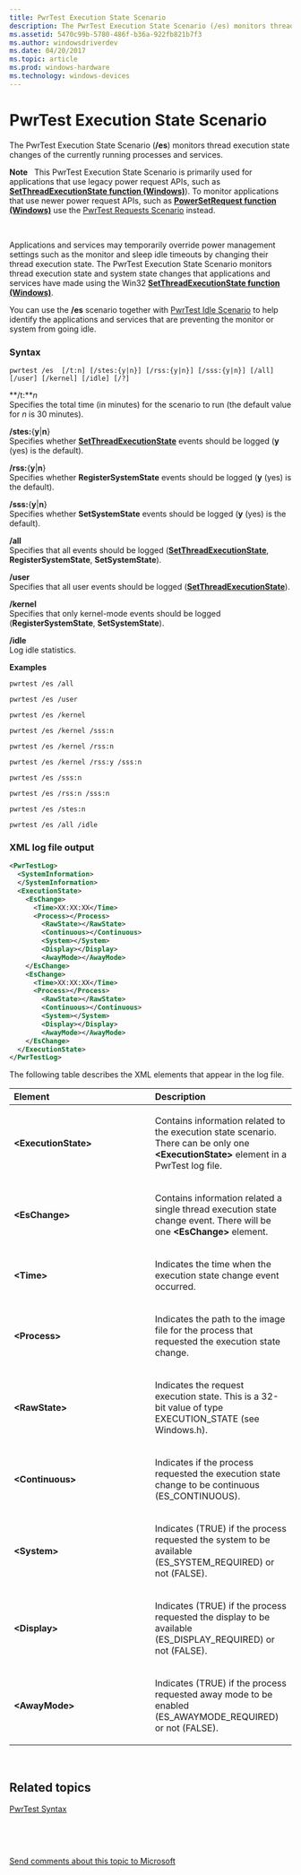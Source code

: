 ```yaml
---
title: PwrTest Execution State Scenario
description: The PwrTest Execution State Scenario (/es) monitors thread execution state changes of the currently running processes and services.
ms.assetid: 5470c99b-5780-486f-b36a-922fb821b7f3
ms.author: windowsdriverdev
ms.date: 04/20/2017
ms.topic: article
ms.prod: windows-hardware
ms.technology: windows-devices
---
```


# PwrTest Execution State Scenario


The PwrTest Execution State Scenario (**/es**) monitors thread execution state changes of the currently running processes and services.

**Note**  
This PwrTest Execution State Scenario is primarily used for applications that use legacy power request APIs, such as [**SetThreadExecutionState function (Windows)**](https://msdn.microsoft.com/library/windows/desktop/aa373208)). To monitor applications that use newer power request APIs, such as [**PowerSetRequest function (Windows)**](https://msdn.microsoft.com/library/windows/desktop/dd405534) use the [PwrTest Requests Scenario](pwrtest-requests-scenario.md) instead.

 

Applications and services may temporarily override power management settings such as the monitor and sleep idle timeouts by changing their thread execution state. The PwrTest Execution State Scenario monitors thread execution state and system state changes that applications and services have made using the Win32 [**SetThreadExecutionState function (Windows)**](https://msdn.microsoft.com/library/windows/desktop/aa373208).

You can use the **/es** scenario together with [PwrTest Idle Scenario](pwrtest-idle-scenario.md) to help identify the applications and services that are preventing the monitor or system from going idle.

### <span id="Syntax"></span><span id="syntax"></span><span id="SYNTAX"></span>Syntax

```
pwrtest /es  [/t:n] [/stes:{y|n}] [/rss:{y|n}] [/sss:{y|n}] [/all] [/user] [/kernel] [/idle] [/?] 
```

<span id="_t_n"></span><span id="_T_N"></span>**/t:***n*  
Specifies the total time (in minutes) for the scenario to run (the default value for *n* is 30 minutes).

<span id="_stes_yn"></span><span id="_STES_YN"></span>**/stes:**{**y**|**n**}  
Specifies whether [**SetThreadExecutionState**](https://msdn.microsoft.com/library/windows/desktop/aa373208) events should be logged (**y** (yes) is the default).

<span id="_rss_yn"></span><span id="_RSS_YN"></span>**/rss:**{**y**|**n**}  
Specifies whether **RegisterSystemState** events should be logged (**y** (yes) is the default).

<span id="_sss_yn"></span><span id="_SSS_YN"></span>**/sss:**{**y**|**n**}  
Specifies whether **SetSystemState** events should be logged (**y** (yes) is the default).

<span id="_all"></span><span id="_ALL"></span>**/all**  
Specifies that all events should be logged ([**SetThreadExecutionState**](https://msdn.microsoft.com/library/windows/desktop/aa373208), **RegisterSystemState**, **SetSystemState**).

<span id="_user"></span><span id="_USER"></span>**/user**  
Specifies that all user events should be logged ([**SetThreadExecutionState**](https://msdn.microsoft.com/library/windows/desktop/aa373208)).

<span id="_kernel"></span><span id="_KERNEL"></span>**/kernel**  
Specifies that only kernel-mode events should be logged (**RegisterSystemState**, **SetSystemState**).

<span id="_idle"></span><span id="_IDLE"></span>**/idle**  
Log idle statistics.

**Examples**

```
pwrtest /es /all
```

```
pwrtest /es /user
```

```
pwrtest /es /kernel
```

```
pwrtest /es /kernel /sss:n
```

```
pwrtest /es /kernel /rss:n
```

```
pwrtest /es /kernel /rss:y /sss:n
```

```
pwrtest /es /sss:n
```

```
pwrtest /es /rss:n /sss:n
```

```
pwrtest /es /stes:n 
```

```
pwrtest /es /all /idle 
```

### <span id="XML_log_file_output"></span><span id="xml_log_file_output"></span><span id="XML_LOG_FILE_OUTPUT"></span>XML log file output

```XML
<PwrTestLog>
  <SystemInformation>
  </SystemInformation>
  <ExecutionState> 
    <EsChange> 
      <Time>XX:XX:XX</Time>
      <Process></Process>
        <RawState></RawState>
        <Continuous></Continuous>
        <System></System>
        <Display></Display>
        <AwayMode></AwayMode>
    </EsChange> 
    <EsChange> 
      <Time>XX:XX:XX</Time>
      <Process></Process>
        <RawState></RawState>
        <Continuous></Continuous>
        <System></System>
        <Display></Display>
        <AwayMode></AwayMode>
    </EsChange> 
  </ExecutionState>
</PwrTestLog> 
```

The following table describes the XML elements that appear in the log file.

<table>
<colgroup>
<col width="50%" />
<col width="50%" />
</colgroup>
<thead>
<tr class="header">
<th align="left">Element</th>
<th align="left">Description</th>
</tr>
</thead>
<tbody>
<tr class="odd">
<td align="left"><strong>&lt;ExecutionState&gt;</strong></td>
<td align="left"><p>Contains information related to the execution state scenario. There can be only one <strong>&lt;ExecutionState&gt;</strong> element in a PwrTest log file.</p></td>
</tr>
<tr class="even">
<td align="left"><strong>&lt;EsChange&gt;</strong></td>
<td align="left"><p>Contains information related a single thread execution state change event. There will be one <strong>&lt;EsChange&gt;</strong> element.</p></td>
</tr>
<tr class="odd">
<td align="left"><strong>&lt;Time&gt;</strong></td>
<td align="left"><p>Indicates the time when the execution state change event occurred.</p></td>
</tr>
<tr class="even">
<td align="left"><strong>&lt;Process&gt;</strong></td>
<td align="left"><p>Indicates the path to the image file for the process that requested the execution state change.</p></td>
</tr>
<tr class="odd">
<td align="left"><strong>&lt;RawState&gt;</strong></td>
<td align="left"><p>Indicates the request execution state. This is a 32-bit value of type EXECUTION_STATE (see Windows.h).</p></td>
</tr>
<tr class="even">
<td align="left"><strong>&lt;Continuous&gt;</strong></td>
<td align="left"><p>Indicates if the process requested the execution state change to be continuous (ES_CONTINUOUS).</p></td>
</tr>
<tr class="odd">
<td align="left"><strong>&lt;System&gt;</strong></td>
<td align="left"><p>Indicates (TRUE) if the process requested the system to be available (ES_SYSTEM_REQUIRED) or not (FALSE).</p></td>
</tr>
<tr class="even">
<td align="left"><strong>&lt;Display&gt;</strong></td>
<td align="left"><p>Indicates (TRUE) if the process requested the display to be available (ES_DISPLAY_REQUIRED) or not (FALSE).</p></td>
</tr>
<tr class="odd">
<td align="left"><strong>&lt;AwayMode&gt;</strong></td>
<td align="left"><p>Indicates (TRUE) if the process requested away mode to be enabled (ES_AWAYMODE_REQUIRED) or not (FALSE).</p></td>
</tr>
</tbody>
</table>

 

## <span id="related_topics"></span>Related topics


[PwrTest Syntax](pwrtest-syntax.md)

 

 

[Send comments about this topic to Microsoft](mailto:wsddocfb@microsoft.com?subject=Documentation%20feedback%20[devtest\devtest]:%20PwrTest%20Execution%20State%20Scenario%20%20RELEASE:%20%2811/17/2016%29&body=%0A%0APRIVACY%20STATEMENT%0A%0AWe%20use%20your%20feedback%20to%20improve%20the%20documentation.%20We%20don't%20use%20your%20email%20address%20for%20any%20other%20purpose,%20and%20we'll%20remove%20your%20email%20address%20from%20our%20system%20after%20the%20issue%20that%20you're%20reporting%20is%20fixed.%20While%20we're%20working%20to%20fix%20this%20issue,%20we%20might%20send%20you%20an%20email%20message%20to%20ask%20for%20more%20info.%20Later,%20we%20might%20also%20send%20you%20an%20email%20message%20to%20let%20you%20know%20that%20we've%20addressed%20your%20feedback.%0A%0AFor%20more%20info%20about%20Microsoft's%20privacy%20policy,%20see%20http://privacy.microsoft.com/default.aspx. "Send comments about this topic to Microsoft")





